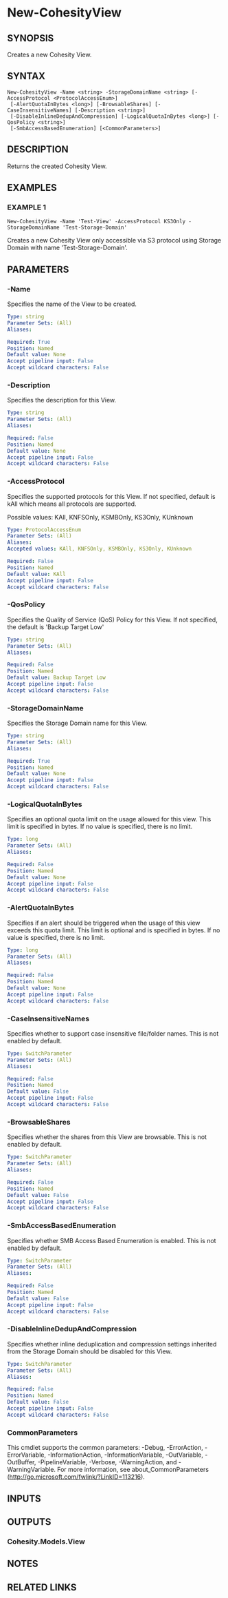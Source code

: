 # New-CohesityView

## SYNOPSIS
Creates a new Cohesity View.

## SYNTAX

```
New-CohesityView -Name <string> -StorageDomainName <string> [-AccessProtocol <ProtocolAccessEnum>]
 [-AlertQuotaInBytes <long>] [-BrowsableShares] [-CaseInsensitiveNames] [-Description <string>]
 [-DisableInlineDedupAndCompression] [-LogicalQuotaInBytes <long>] [-QosPolicy <string>]
 [-SmbAccessBasedEnumeration] [<CommonParameters>]
```

## DESCRIPTION
Returns the created Cohesity View.

## EXAMPLES

### EXAMPLE 1
```
New-CohesityView -Name 'Test-View' -AccessProtocol KS3Only -StorageDomainName 'Test-Storage-Domain'
```

Creates a new Cohesity View only accessible via S3 protocol using Storage Domain with name 'Test-Storage-Domain'.

## PARAMETERS

### -Name
Specifies the name of the View to be created.

```yaml
Type: string
Parameter Sets: (All)
Aliases:

Required: True
Position: Named
Default value: None
Accept pipeline input: False
Accept wildcard characters: False
```

### -Description
Specifies the description for this View.

```yaml
Type: string
Parameter Sets: (All)
Aliases:

Required: False
Position: Named
Default value: None
Accept pipeline input: False
Accept wildcard characters: False
```

### -AccessProtocol
Specifies the supported protocols for this View.
If not specified, default is kAll which means all protocols are supported.

Possible values: KAll, KNFSOnly, KSMBOnly, KS3Only, KUnknown

```yaml
Type: ProtocolAccessEnum
Parameter Sets: (All)
Aliases:
Accepted values: KAll, KNFSOnly, KSMBOnly, KS3Only, KUnknown

Required: False
Position: Named
Default value: KAll
Accept pipeline input: False
Accept wildcard characters: False
```

### -QosPolicy
Specifies the Quality of Service (QoS) Policy for this View.
If not specified, the default is 'Backup Target Low'

```yaml
Type: string
Parameter Sets: (All)
Aliases:

Required: False
Position: Named
Default value: Backup Target Low
Accept pipeline input: False
Accept wildcard characters: False
```

### -StorageDomainName
Specifies the Storage Domain name for this View.

```yaml
Type: string
Parameter Sets: (All)
Aliases:

Required: True
Position: Named
Default value: None
Accept pipeline input: False
Accept wildcard characters: False
```

### -LogicalQuotaInBytes
Specifies an optional quota limit on the usage allowed for this view.
This limit is specified in bytes.
If no value is specified, there is no limit.

```yaml
Type: long
Parameter Sets: (All)
Aliases:

Required: False
Position: Named
Default value: None
Accept pipeline input: False
Accept wildcard characters: False
```

### -AlertQuotaInBytes
Specifies if an alert should be triggered when the usage of this view exceeds this quota limit.
This limit is optional and is specified in bytes.
If no value is specified, there is no limit.

```yaml
Type: long
Parameter Sets: (All)
Aliases:

Required: False
Position: Named
Default value: None
Accept pipeline input: False
Accept wildcard characters: False
```

### -CaseInsensitiveNames
Specifies whether to support case insensitive file/folder names.
This is not enabled by default.

```yaml
Type: SwitchParameter
Parameter Sets: (All)
Aliases:

Required: False
Position: Named
Default value: False
Accept pipeline input: False
Accept wildcard characters: False
```

### -BrowsableShares
Specifies whether the shares from this View are browsable.
This is not enabled by default.

```yaml
Type: SwitchParameter
Parameter Sets: (All)
Aliases:

Required: False
Position: Named
Default value: False
Accept pipeline input: False
Accept wildcard characters: False
```

### -SmbAccessBasedEnumeration
Specifies whether SMB Access Based Enumeration is enabled.
This is not enabled by default.

```yaml
Type: SwitchParameter
Parameter Sets: (All)
Aliases:

Required: False
Position: Named
Default value: False
Accept pipeline input: False
Accept wildcard characters: False
```

### -DisableInlineDedupAndCompression
Specifies whether inline deduplication and compression settings inherited from the Storage Domain should be disabled for this View.

```yaml
Type: SwitchParameter
Parameter Sets: (All)
Aliases:

Required: False
Position: Named
Default value: False
Accept pipeline input: False
Accept wildcard characters: False
```

### CommonParameters
This cmdlet supports the common parameters: -Debug, -ErrorAction, -ErrorVariable, -InformationAction, -InformationVariable, -OutVariable, -OutBuffer, -PipelineVariable, -Verbose, -WarningAction, and -WarningVariable.
For more information, see about_CommonParameters (http://go.microsoft.com/fwlink/?LinkID=113216).

## INPUTS

## OUTPUTS

### Cohesity.Models.View
## NOTES

## RELATED LINKS
